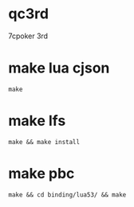 # qc3rd
7cpoker 3rd

# make lua cjson

```
make
```

# make lfs

```
make && make install
```

# make pbc

```
make && cd binding/lua53/ && make
```